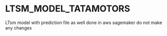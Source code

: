 # LTSM_MODEL_TATAMOTORS
LTsm model with prediction file as well
done in aws sagemaker
do not make any changes
